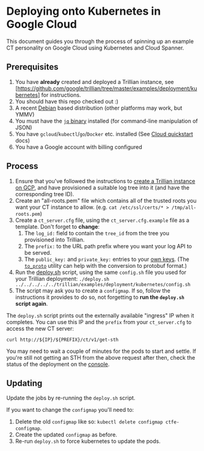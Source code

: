 # Deploying onto Kubernetes in Google Cloud

This document guides you through the process of spinning up an example CT
personality on Google Cloud using Kubernetes and Cloud Spanner.


## Prerequisites

1. You have **already** created and deployed a Trillian instance, see
   [https://github.com/google/trillian/tree/master/examples/deployment/kubernetes]
   for instructions.
1. You should have this repo checked out :)
1. A recent [Debian](https://debian.org) based distribution (other platforms
   may work, but YMMV)
1. You must have the [`jq` binary](https://packages.debian.org/stretch/jq)
   installed (for command-line manipulation of JSON)
1. You have `gcloud`/`kubectl`/`go`/`Docker` etc. installed (See
   [Cloud quickstart](https://cloud.google.com/kubernetes-engine/docs/quickstart)
   docs)
1. You have a Google account with billing configured


## Process

1. Ensure that you've followed the instructions to [create a Trillian instance on
   GCP](https://github.com/google/trillian/tree/master/examples/deployment/kubernetes),
   and have provisioned a suitable log tree into it (and have the
   corresponding tree ID).
1. Create an "all-roots.pem" file which contains all of the trusted roots you
   want your CT instance to allow.
   (e.g. `cat /etc/ssl/certs/* > /tmp/all-roots.pem`)
1. Create a `ct_server.cfg` file, using the `ct_server.cfg.example` file as a template.
   Don't forget to **change**:
   1. The `log_id:` field to contain the `tree_id` from the tree you provisioned into
      Trillian.
   1. The `prefix:` to the URL path prefix where you want your log API to be served.
   1. The `public_key:` and `private_key:` entries to your
      [own keys](../../../docs/ManualDeployment.md#key-generation).  (The
      [`to_proto`](https://github.com/google/trillian-examples/gossip/testdata/to_proto)
      utility can help with the conversion to protobuf format.)
1. Run the [deploy.sh](deploy.sh) script, using the same `config.sh` file you
   used for your Trillian deployment:
  `./deploy.sh ../../../../../trillian/examples/deployment/kubernetes/config.sh`
1. The script may ask you to create a `configmap`. If so, follow the
   instructions it provides to do so, not forgetting to **run the `deploy.sh`
   script again**.

The `deploy.sh` script prints out the externally available "ingress" IP when it
completes. You can use this IP and the `prefix` from your `ct_server.cfg` to
access the new CT server:

`curl http://${IP}/${PREFIX}/ct/v1/get-sth`

You may need to wait a couple of minutes for the pods to start and settle. If
you're still not getting an STH from the above request after then, check the
status of the deployment on the
[console](https://console.cloud.google.com/kubernetes/discovery).


## Updating

Update the jobs by re-running the `deploy.sh` script.

If you want to change the `configmap` you'll need to:
1. Delete the old `configmap` like so: `kubectl delete configmap ctfe-configmap`.
1. Create the updated `configmap` as before.
1. Re-run `deploy.sh` to force kubernetes to update the pods.
